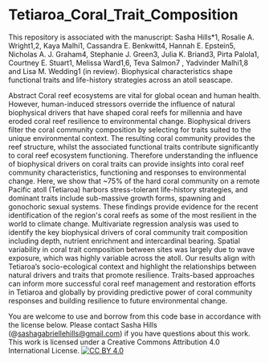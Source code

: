 # Tetiaroa_Coral_Trait_Composition
This repository is associated with the manuscript: Sasha Hills*1, Rosalie A. Wright1,2, Kaya Malhi1, Cassandra E. Benkwitt4, Hannah E. Epstein5, Nicholas A. J. Graham4, Stephanie J. Green3, Julia K. Briand3, Pirta Palola1, Courtney E. Stuart1, Melissa Ward1,6, Teva Salmon7 , Yadvinder Malhi1,8  and Lisa M. Wedding1 (in review). Biophysical characteristics shape functional traits and life-history strategies across an atoll seascape. 

Abstract Coral reef ecosystems are vital for global ocean and human health. However, human-induced stressors override the influence of natural biophysical drivers that have shaped coral reefs for millennia and have eroded coral reef resilience to environmental change. Biophysical drivers filter the coral community composition by selecting for traits suited to the unique environmental context. The resulting coral community provides the reef structure, whilst the associated functional traits contribute significantly to coral reef ecosystem functioning. Therefore understanding the influence of biophysical drivers on coral traits can provide insights into coral reef community characteristics, functioning and responses to environmental change. Here, we show that ~75% of the hard coral community on a remote Pacific atoll (Tetiaroa) harbors stress-tolerant life-history strategies, and dominant traits include sub-massive growth forms, spawning and gonochoric sexual systems. These findings provide evidence for the recent identification of the region's coral reefs as some of the most resilient in the world to climate change. Multivariate regression analysis was used to identify the key biophysical drivers of coral community trait composition including depth, nutrient enrichment and intercardinal bearing. Spatial variability in coral trait composition between sites was largely due to wave exposure, which was highly variable across the atoll. Our results align with Tetiaroa’s socio-ecological context and highlight the relationships between natural drivers and traits that promote resilience. Traits-based approaches can inform more successful coral reef management and restoration efforts in Tetiaroa and globally by providing predictive power of coral community responses and building resilience to future environmental change. 

You are welcome to use and borrow from this code base in accordance with the license below. Please contact Sasha Hills (@sashagabriellehills@gmail.com) if you have questions about this work. This work is licensed under a Creative Commons Attribution 4.0 International License.
[![CC BY 4.0][cc-by-image]][cc-by]

[cc-by]: http://creativecommons.org/licenses/by/4.0/
[cc-by-image]: https://i.creativecommons.org/l/by/4.0/88x31.png
[cc-by-shield]: https://img.shields.io/badge/License-CC%20BY%204.0-lightgrey.svg
